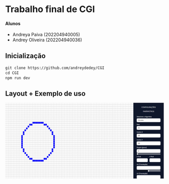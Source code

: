 # Trabalho final de CGI

#### Alunos
- Andreya Paiva (202204940005)
- Andrey Oliveira (202204940036)

## Inicialização 
```
git clone https://github.com/andreydedey/CGI
cd CGI
npm run dev
```

## Layout + Exemplo de uso
![circulo](public/image.png)